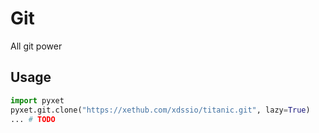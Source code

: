 # Git

All git power

## Usage
```python
import pyxet
pyxet.git.clone("https://xethub.com/xdssio/titanic.git", lazy=True)
... # TODO

```